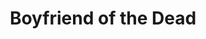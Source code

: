 --- 
title: "Boyfriend of the Dead"
publishdate: "2018-12-26T16:48:46+02:00"
src: "https://365manga.net/manga/boyfriend-of-the-dead"
image: "https://data.365manga.net/images/thumbnails/32701-boyfriend-of-the-dead.jpg"
description: " Boyfriend of the Dead manga summary: A girl struggles to survive in a zombie apocalypse and ends up finding herself a boyfriend! But there is a problem...he is undead!"
---